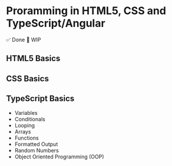 # Proramming in HTML5, CSS and TypeScript/Angular

✅ Done
🚧 WIP

## HTML5 Basics

## CSS Basics

## TypeScript Basics
- Variables
- Conditionals
- Looping
- Arrays
- Functions
- Formatted Output
- Random Numbers 
- Object Oriented Programming (OOP)